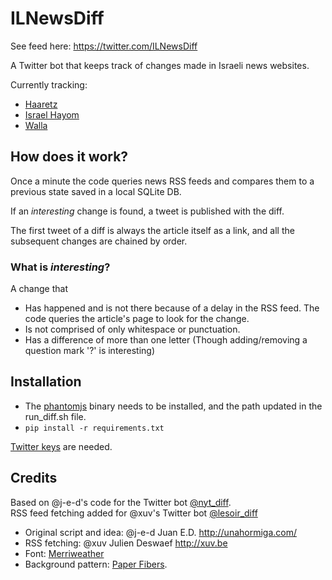 # ILNewsDiff

See feed here: https://twitter.com/ILNewsDiff

A Twitter bot that keeps track of changes made in Israeli news websites.

Currently tracking:
 * [Haaretz](https://www.haaretz.co.il/)
 * [Israel Hayom](https://Israelhayom.co.il/)
 * [Walla](https://www.walla.co.il/)
 
How does it work?
------------
Once a minute the code queries news RSS feeds and compares them to a previous state saved in a local SQLite DB.

If an _interesting_ change is found, a tweet is published with the diff.

The first tweet of a diff is always the article itself as a link, and all the subsequent changes are chained by order. 

### What is _interesting_?
A change that
 * Has happened and is not there because of a delay in the RSS feed. The code queries the article's page to look for the change.
 * Is not comprised of only whitespace or punctuation. 
 * Has a difference of more than one letter (Though adding/removing a question mark '?' is interesting)
 

Installation
------------
+ The [phantomjs](http://phantomjs.org/) binary needs to be installed, and the path updated in the run_diff.sh file.
+ `pip install -r requirements.txt`

[Twitter keys](https://dev.twitter.com/) are needed.

Credits
-------
Based on @j-e-d's code for the Twitter bot [@nyt_diff](https://twitter.com/nyt_diff).  
RSS feed fetching added for @xuv's Twitter bot [@lesoir_diff](https://twitter.com/lesoir_diff)

+ Original script and idea: @j-e-d Juan E.D. http://unahormiga.com/
+ RSS fetching: @xuv Julien Deswaef http://xuv.be
+ Font: [Merriweather](https://fonts.google.com/specimen/Merriweather)
+ Background pattern: [Paper Fibers](http://subtlepatterns.com/paper-fibers/).
